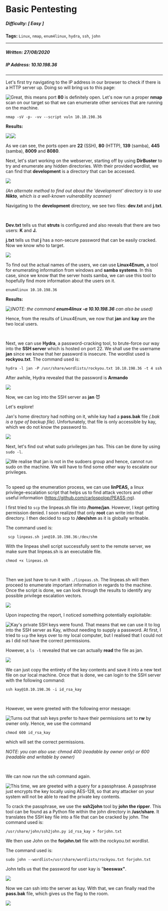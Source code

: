 # Basic Pentesting

##### Difficulty: [ Easy ]

**Tags:** `Linux`,  `nmap`,  `enum4linux`,  `hydra`,  `ssh`,  `john`

---

##### Written: 27/08/2020

##### IP Address: 10.10.198.36

---

Let's first try navigating to the IP address in our browser to check if there is a HTTP server up. Doing so will bring us to this page:

<img style="float: left;" src="screenshots/screenshot1.png">

Great, this means port **80** is definitely open. Let's now run a proper **nmap** scan on our target so that we can enumerate other services that are running on the machine.

```
nmap -sV -p- -vv --script vuln 10.10.198.36 
```

**Results:**

<img style="float: left;" src="screenshots/screenshot2.png">

<img style="float: left;" src="screenshots/screenshot3.png">

<br>

As we can see, the ports open are **22** (SSH), **80** (HTTP), **139** (samba), **445** (samba), **8009** and **8080**.

Next, let's start working on the webserver, starting off by using **DirBuster** to try and enumerate any hidden directories. With their provided wordlist, we can find that **development** is a directory that can be accessed.

<img style="float: left;" src="screenshots/screenshot4.png">

<br>

*(An alternate method to find out about the 'development' directory is to use **Nikto**, which is a well-known vulnerability scanner)*

Navigating to the **development** directory, we see two files: **dev.txt** and **j.txt**.

<br>

**Dev.txt** tells us that **struts** is configured and also reveals that there are two users: **K** and **J.** 

**j.txt** tells us that **j** has a non-secure password that can be easily cracked. Now we know who to target.

<img style="float: left;" src="screenshots/screenshot5.png">

<br>

To find out the actual names of the users, we can use **Linux4Enum,** a tool for enumerating information from windows and **samba systems**. In this case, since we know that the server hosts samba, we can use this tool to hopefully find more information about the users on it.

```
enum4linux 10.10.198.36
```

**Results:**

<img style="float: left;" src="screenshots/screenshot6.png">

*(NOTE: the command **enum4linux -a 10.10.198.36** can also be used)*

Hence, from the results of Linux4Enum, we now that **jan** and **kay** are the two local users.

<br>

Next, we can use **Hydra**, a password-cracking tool, to brute-force our way into the **SSH server** which is hosted on port 22. We shall use the username **jan** since we know that her password is insecure. The wordlist used is **rockyou.txt**. The command used is:

```
hydra -l jan -P /usr/share/wordlists/rockyou.txt 10.10.198.36 -t 4 ssh
```

After awhile, Hydra revealed that the password is **Armando**

<img style="float: left;" src="screenshots/screenshot7.png">

<br>

Now, we can log into the SSH server as **jan** :smiling_imp: 

Let's explore!

Jan's home directory had nothing on it, while kay had a **pass.bak** file *(.bak is a type of backup file)*. Unfortunately, that file is only accessible by kay, which we do not know the password to. 

<img style="float: left;" src="screenshots/screenshot8.png">

<br>

Next, let's find out what sudo privileges jan has. This can be done by using ```sudo -l```. 

<img style="float: left;" src="screenshots/screenshot9.png">

We realise that jan is not in the sudoers group and hence, cannot run sudo on the machine. We will have to find some other way to escalate our privileges.

<br>To speed up the enumeration process, we can use **linPEAS,** a linux privilege-escalation script that helps us to find attack vectors and other useful information (https://github.com/carlospolop/PEASS-ng).

I first tried to ```scp``` the linpeas.sh file into **/home/jan**. However, I kept getting permission denied. I soon realized that only **root** can write into that directory. I then decided to scp to **/dev/shm** as it is globally writeable.

The command used is:

```
 scp linpeas.sh jan@10.10.198.36:/dev/shm
```

With the linpeas shell script successfully sent to the remote server, we make sure that linpeas.sh is an executable file.

```
chmod +x linpeas.sh
```

<br>

Then we just have to run it with ```./linpeas.sh```. The linpeas.sh will then proceed to enumerate important information in regards to the machine. Once the script is done, we can look through the results to identify any possible privilege escalation vectors.

<img style="float: left;" src="screenshots/screenshot10.png">

<br>

Upon inspecting the report, I noticed something potentially exploitable:

<img style="float: left;" src="screenshots/screenshot11.png">

Kay's private SSH keys were found. That means that we can use it to log into the SSH server as Kay, without needing to supply a password. At first, I tried to ```scp``` the keys over to my local computer, but I realised that I could not as I did not have the correct permissions. 

However, a ```ls -l``` revealed that we can actually **read** the file as jan.

<img style="float: left;" src="screenshots/screenshot12.png">

<br>

We can just copy the entirety of the key contents and save it into a new text file on our local machine. Once that is done, we can login to the SSH server with the following command:

```
ssh kay@10.10.198.36 -i id_rsa_kay
```

<br>

However, we were greeted with the following error message:

<img style="float: left;" src="screenshots/screenshot13.png">

Turns out that ssh keys prefer to have their permissions set to **rw** by owner only. Hence, we use the command 

```
chmod 600 id_rsa_kay
```

which will set the correct permissions.

*NOTE: you can also use: chmod 400 (readable by owner only) or 600 (readable and writable by owner)*

<br>

We can now run the ssh command again.

<img style="float: left;" src="screenshots/screenshot14.png">

This time, we are greeted with a query for a passphrase. A passphrase just encrypts the key locally using AES-128, so that any attacker on your system will not be able to read the private key contents.

To crack the passphrase, we use the **ssh2john** tool by **john the ripper**. This tool can be found as a Python file within the john directory in **/usr/share**. It translates the SSH key file into a file that can be cracked by john. The command used is:

```
/usr/share/john/ssh2john.py id_rsa_kay > forjohn.txt
```

We then use John on the **forjohn.txt** file with the rockyou.txt wordlist.

The command used is: 

```
sudo john --wordlist=/usr/share/wordlists/rockyou.txt forjohn.txt
```

John tells us that the password for user kay is "**beeswax"**.

<img style="float: left;" src="screenshots/screenshot15.png">

<br>

Now we can ssh into the server as kay. With that, we can finally read the **pass.bak** file, which gives us the flag to the room.

<img style="float: left;" src="screenshots/screenshot16.png">

